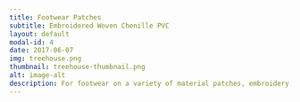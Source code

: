 ```yaml
---
title: Footwear Patches
subtitle: Embroidered Woven Chenille PVC
layout: default
modal-id: 4
date: 2017-06-07
img: treehouse.png
thumbnail: treehouse-thumbnail.png
alt: image-alt
description: For footwear on a variety of material patches, embroidery, PVC, 3D and so on
---
```

